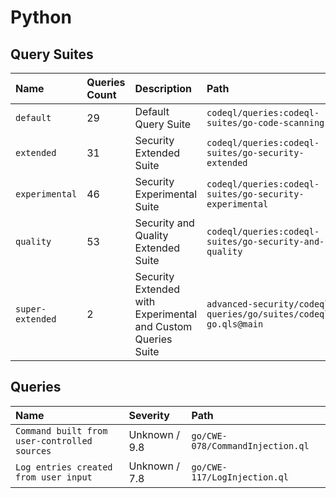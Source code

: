 # Python

## Query Suites
<!-- AUTOMATION-SUITES -->
| Name | Queries Count | Description | Path |
| :--- | :---- | :--- | :--- |
| `default` | 29 | Default Query Suite | `codeql/queries:codeql-suites/go-code-scanning` |
| `extended` | 31 | Security Extended Suite | `codeql/queries:codeql-suites/go-security-extended` |
| `experimental` | 46 | Security Experimental Suite | `codeql/queries:codeql-suites/go-security-experimental` |
| `quality` | 53 | Security and Quality Extended Suite | `codeql/queries:codeql-suites/go-security-and-quality` |
| `super-extended` | 2 | Security Extended with Experimental and Custom Queries Suite | `advanced-security/codeql-queries/go/suites/codeql-go.qls@main` |


<!-- AUTOMATION-SUITES -->

## Queries
<!-- AUTOMATION-QUERIES -->
| Name | Severity | Path |
| :--- | :------- | :--- |
| `Command built from user-controlled sources` | Unknown / 9.8 | `go/CWE-078/CommandInjection.ql` |
| `Log entries created from user input` | Unknown / 7.8 | `go/CWE-117/LogInjection.ql` |


<!-- AUTOMATION-QUERIES -->
